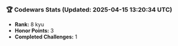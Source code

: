 ### 🏆 Codewars Stats (Updated: 2025-04-15 13:20:34 UTC)

- **Rank:** 8 kyu
- **Honor Points:** 3
- **Completed Challenges:** 1
